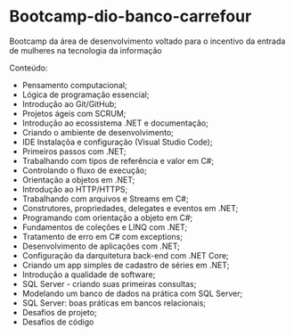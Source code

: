 # Bootcamp-dio-banco-carrefour

Bootcamp da área de desenvolvimento voltado para o incentivo da entrada de mulheres na tecnologia da informação

Conteúdo: 
- Pensamento computacional; 
- Lógica de programação essencial; 
- Introdução ao Git/GitHub;
- Projetos ágeis com SCRUM;
- Introdução ao ecossistema .NET e documentação;
- Criando o ambiente de desenvolvimento;
- IDE Instalaçõa e configuração (Visual Studio Code);
- Primeiros passos com .NET;
- Trabalhando com tipos de referência e valor em C#;
- Controlando o fluxo de execução;
- Orientação a objetos em .NET;
- Introdução ao HTTP/HTTPS;
- Trabalhando com arquivos e Streams em C#;
- Construtores, propriedades, delegates e eventos em .NET;
- Programando com orientação a objeto em C#;
- Fundamentos de coleções e LINQ com .NET;
- Tratamento de erro em C# com exceptions;
- Desenvolvimento de aplicações com .NET;
- Configuração da darquitetura back-end com .NET Core;
- Criando um app simples de cadastro de séries em .NET;
- Introdução a qualidade de software;
- SQL Server - criando suas primeiras consultas;
- Modelando um banco de dados na prática com SQL Server;
- SQL Server: boas práticas em bancos relacionais;
- Desafios de projeto;
- Desafios de código
